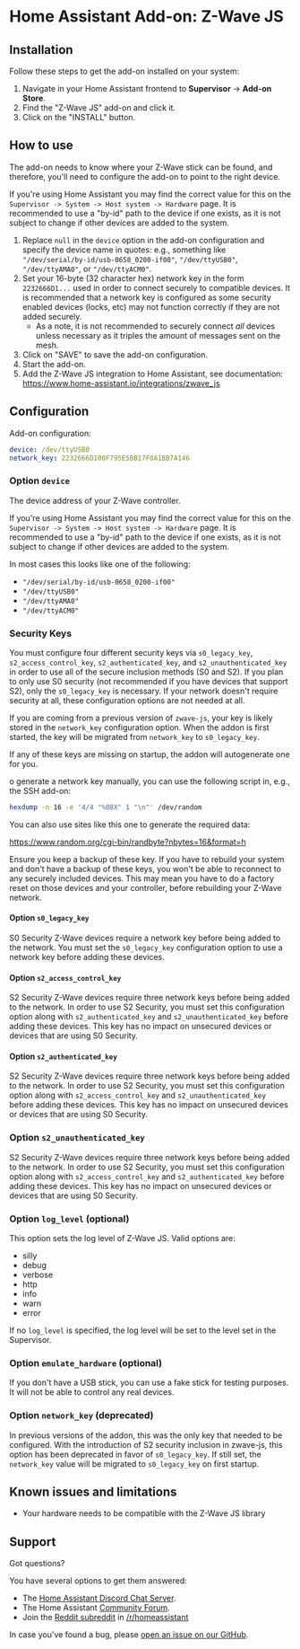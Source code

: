 # Home Assistant Add-on: Z-Wave JS

## Installation

Follow these steps to get the add-on installed on your system:

1. Navigate in your Home Assistant frontend to **Supervisor** -> **Add-on Store**.
2. Find the "Z-Wave JS" add-on and click it.
3. Click on the "INSTALL" button.

## How to use

The add-on needs to know where your Z-Wave stick can be found, and therefore,
you'll need to configure the add-on to point to the right device.

If you're using Home Assistant you may find the correct value for this on the
`Supervisor -> System -> Host system -> Hardware` page. It is recommended
to use a "by-id" path to the device if one exists, as it is not subject to
change if other devices are added to the system.

1. Replace `null` in the `device` option in the add-on configuration and specify
   the device name in quotes: e.g., something like
   `"/dev/serial/by-id/usb-0658_0200-if00"`,
   `"/dev/ttyUSB0"`, `"/dev/ttyAMA0"`, or `"/dev/ttyACM0"`.
2. Set your 16-byte (32 character hex) network key in the form `2232666D1...`
   used in order to connect securely to compatible devices. It is recommended
   that a network key is configured as some security enabled devices (locks, etc)
   may not function correctly if they are not added securely.
     * As a note, it is not recommended to securely connect *all* devices unless
       necessary as it triples the amount of messages sent on the mesh.
3. Click on "SAVE" to save the add-on configuration.
4. Start the add-on.
5. Add the Z-Wave JS integration to Home Assistant, see documentation:
   <https://www.home-assistant.io/integrations/zwave_js>


## Configuration

Add-on configuration:

```yaml
device: /dev/ttyUSB0
network_key: 2232666D100F795E5BB17F0A1BB7A146
```

### Option `device`

The device address of your Z-Wave controller.

If you're using Home Assistant you may find the correct value for this on the
`Supervisor -> System -> Host system -> Hardware` page. It is recommended
to use a "by-id" path to the device if one exists, as it is not subject to
change if other devices are added to the system.

In most cases this looks like one of the following:

- `"/dev/serial/by-id/usb-0658_0200-if00"`
- `"/dev/ttyUSB0"`
- `"/dev/ttyAMA0"`
- `"/dev/ttyACM0"`

### Security Keys

You must configure four different security keys via `s0_legacy_key`,
`s2_access_control_key`, `s2_authenticated_key`, and `s2_unauthenticated_key` in order
to use all of the secure inclusion methods (S0 and S2). If you plan to only use S0
security (not recommended if you have devices that support S2), only the
`s0_legacy_key` is necessary. If your network doesn't require security at all, these
configuration options are not needed at all.

If you are coming from a previous version of `zwave-js`, your key is likely stored in the
`network_key` configuration option. When the addon is first started, the key will be migrated
from `network_key` to `s0_legacy_key`.

If any of these keys are missing on startup, the addon will autogenerate one for you.

o generate a network key manually, you can use the following script in, e.g.,
the SSH add-on:

```bash
hexdump -n 16 -e '4/4 "%08X" 1 "\n"' /dev/random
```

You can also use sites like this one to generate the required data:

<https://www.random.org/cgi-bin/randbyte?nbytes=16&format=h>

Ensure you keep a backup of these key. If you have to rebuild your system and
don't have a backup of these keys, you won't be able to reconnect to any securely
included devices. This may mean you have to do a factory reset on those devices
and your controller, before rebuilding your Z-Wave network.

#### Option `s0_legacy_key`

S0 Security Z-Wave devices require a network key before being added to the network.
You must set the `s0_legacy_key` configuration option to use a network key before
adding these devices.

#### Option `s2_access_control_key`

S2 Security Z-Wave devices require three network keys before being added to the
network. In order to use S2 Security, you must set this configuration option along
with `s2_authenticated_key` and `s2_unauthenticated_key` before adding these devices.
This key has no impact on unsecured devices or devices that are using S0 Security.

#### Option `s2_authenticated_key`

S2 Security Z-Wave devices require three network keys before being added to the
network. In order to use S2 Security, you must set this configuration option along
with `s2_access_control_key` and `s2_unauthenticated_key` before adding these devices.
This key has no impact on unsecured devices or devices that are using S0 Security.

### Option `s2_unauthenticated_key`

S2 Security Z-Wave devices require three network keys before being added to the
network. In order to use S2 Security, you must set this configuration option along
with `s2_access_control_key` and `s2_authenticated_key` before adding these devices.
This key has no impact on unsecured devices or devices that are using S0 Security.

### Option `log_level` (optional)

This option sets the log level of Z-Wave JS. Valid options are:
- silly
- debug
- verbose
- http
- info
- warn
- error

If no `log_level` is specified, the log level will be set to the level set in
the Supervisor.

### Option `emulate_hardware` (optional)

If you don't have a USB stick, you can use a fake stick for testing purposes.
It will not be able to control any real devices.

### Option `network_key` (deprecated)

In previous versions of the addon, this was the only key that needed to be configured.
With the introduction of S2 security inclusion in zwave-js, this option has been
deprecated in favor of `s0_legacy_key`. If still set, the `network_key` value will be
migrated to `s0_legacy_key` on first startup.

## Known issues and limitations

- Your hardware needs to be compatible with the Z-Wave JS library

## Support

Got questions?

You have several options to get them answered:

- The [Home Assistant Discord Chat Server][discord].
- The Home Assistant [Community Forum][forum].
- Join the [Reddit subreddit][reddit] in [/r/homeassistant][reddit]

In case you've found a bug, please [open an issue on our GitHub][issue].

[discord]: https://discord.gg/c5DvZ4e
[forum]: https://community.home-assistant.io
[issue]: https://github.com/home-assistant/hassio-addons/issues
[reddit]: https://reddit.com/r/homeassistant

